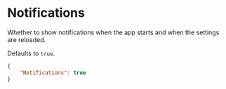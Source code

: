 # Notifications

Whether to show notifications when the app starts and when the settings are reloaded.

Defaults to ```true```.

```json
{
	"Notifications": true
}
```
